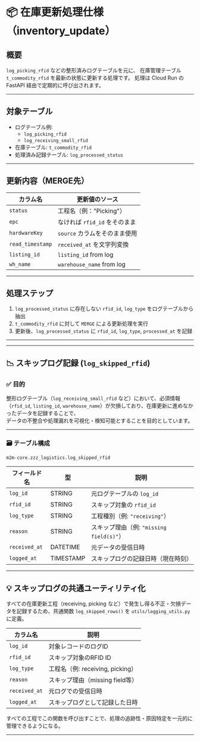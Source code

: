 # 📦 在庫更新処理仕様（inventory_update）

## 概要

`log_picking_rfid` などの整形済みログテーブルを元に、
在庫管理テーブル `t_commodity_rfid` を最新の状態に更新する処理です。
処理は Cloud Run の FastAPI 経由で定期的に呼び出されます。

---

## 対象テーブル

- ログテーブル例:
  - `log_picking_rfid`
  - `log_receiving_small_rfid`
- 在庫テーブル: `t_commodity_rfid`
- 処理済み記録テーブル: `log_processed_status`

---

## 更新内容（MERGE先）

| カラム名           | 更新値のソース                     |
|--------------------|-----------------------------------|
| `status`           | 工程名（例："Picking"）            |
| `epc`              | なければ `rfid_id` をそのまま     |
| `hardwareKey`      | `source` カラムをそのまま使用      |
| `read_timestamp`   | `received_at` を文字列変換         |
| `listing_id`       | `listing_id` from log             |
| `wh_name`          | `warehouse_name` from log         |

---

## 処理ステップ

1. `log_processed_status` に存在しない `rfid_id`, `log_type` をログテーブルから抽出
2. `t_commodity_rfid` に対して `MERGE` による更新処理を実行
3. 更新後、`log_processed_status` に `rfid_id`, `log_type`, `processed_at` を記録

---

---

## 📉 スキップログ記録 (`log_skipped_rfid`)

### ✅ 目的

整形ログテーブル（`log_receiving_small_rfid` など）において、必須情報（`rfid_id`, `listing_id`, `warehouse_name`）が欠損しており、在庫更新に進めなかったデータを記録することで、  
データの不整合や処理漏れを可視化・検知可能とすることを目的としています。

---

### 🗃️ テーブル構成

`m2m-core.zzz_logistics.log_skipped_rfid`

| フィールド名 | 型        | 説明                              |
|--------------|-----------|-----------------------------------|
| `log_id`     | STRING    | 元ログテーブルの `log_id`         |
| `rfid_id`    | STRING    | スキップ対象の `rfid_id`          |
| `log_type`   | STRING    | 工程種別（例: `"receiving"`）     |
| `reason`     | STRING    | スキップ理由（例: `"missing field(s)"`） |
| `received_at`| DATETIME  | 元データの受信日時                |
| `logged_at`  | TIMESTAMP | スキップログの記録日時（現在時刻）|

---

## 💡 スキップログの共通ユーティリティ化

すべての在庫更新工程（receiving, picking など）で発生し得る不正・欠損データを記録するため、共通関数 `log_skipped_rows()` を `utils/logging_utils.py` に定義。

| カラム名        | 説明                              |
|----------------|-----------------------------------|
| `log_id`        | 対象レコードのログID             |
| `rfid_id`       | スキップ対象のRFID ID             |
| `log_type`      | 工程名（例: receiving, picking）   |
| `reason`        | スキップ理由（missing field等）  |
| `received_at`   | 元ログでの受信日時                |
| `logged_at`     | スキップログとして記録した日時     |

すべての工程でこの関数を呼び出すことで、処理の追跡性・原因特定を一元的に管理できるようになる。

---